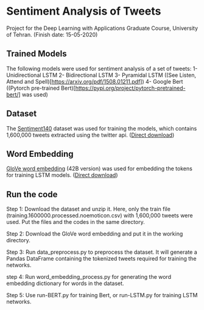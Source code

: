 # Sentiment Analysis of Tweets
Project for the Deep Learning with Applications Graduate Course, University of Tehran. (Finish date: 15-05-2020)

## Trained Models
The following models were used for sentiment analysis of a set of tweets:
1- Unidirectional LSTM
2- Bidirectional LSTM
3- Pyramidal LSTM ((See Listen, Attend and Spell)[https://arxiv.org/pdf/1508.01211.pdf])
4- Google Bert ((Pytorch pre-trained Bert)[https://pypi.org/project/pytorch-pretrained-bert/] was used)


## Dataset
The [Sentiment140](http://help.sentiment140.com/) dataset was used for training the models, which contains 1,600,000 tweets extracted using the twitter api. ([Direct download](https://docs.google.com/file/d/0B04GJPshIjmPRnZManQwWEdTZjg/edit?resourcekey=0-betyQkEmWZgp8z0DFxWsHw))

## Word Embedding
[GloVe word embedding](https://nlp.stanford.edu/projects/glove/) (42B version) was used for embedding the tokens for training LSTM models. ([Direct download](http://downloads.cs.stanford.edu/nlp/data/glove.42B.300d.zip))


## Run the code
Step 1: Download the dataset and unzip it. Here, only the train file (training.1600000.processed.noemoticon.csv) with 1,600,000 tweets were used. Put the files and the codes in the same directory.

Step 2: Download the GloVe word embedding and put it in the working directory.

Step 3: Run data_preprocess.py to preprocess the dataset. It will generate a Pandas DataFrame containing the tokenized tweets required for training the networks.

step 4: Run word_embedding_process.py for generating the word embedding dictionary for words in the dataset.

Step 5: Use run-BERT.py for training Bert, or run-LSTM.py for training LSTM networks.
